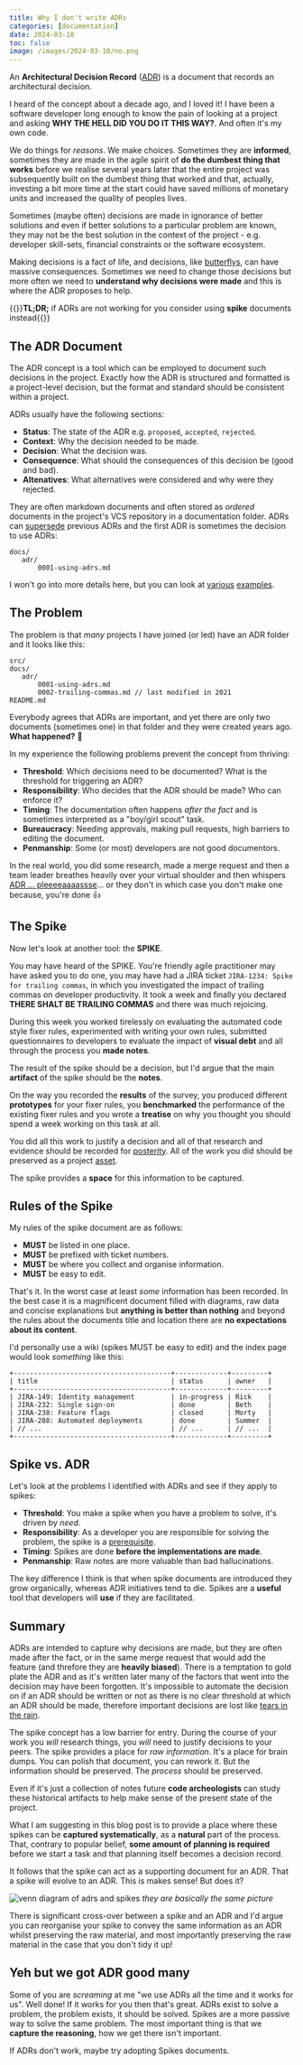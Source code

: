 ```yaml
--- 
title: Why I don't write ADRs
categories: [documentation]
date: 2024-03-10
toc: false
image: /images/2024-03-10/no.png
---
```


An **Architectural Decision Record** ([ADR](https://adr.github.io/)) is a document that records an
architectural decision.

I heard of the concept about a decade ago, and I loved it! I have been a
software developer long enough to know the pain of looking at a project and
asking **WHY THE HELL DID YOU DO IT THIS WAY?**. And often it's my own code.

We do things for _reasons_. We make choices. Sometimes they are **informed**,
sometimes they are made in the agile spirit of **do the dumbest thing
that works** before we realise several years later that the entire project was
subsequently built on the dumbest thing that worked and that, actually,
investing a bit more time at the start could have saved millions of monetary
units and increased the quality of peoples lives.

Sometimes (maybe often) decisions are made in ignorance of better solutions
and even if better solutions to a particular problem are known, they may not
be the best solution in the context of the project - e.g. developer skill-sets,
financial constraints or the software ecosystem.

Making decisions is a fact of life, and decisions, like
[butterflys](https://en.wikipedia.org/wiki/Butterfly_effect), can have massive
consequences. Sometimes we need to change those decisions but more often we
need to **understand why decisions were made** and this is where the ADR
proposes to help.

{{<callout>}}**TL;DR;** if ADRs are not working for you consider using **spike** documents instead{{</callout>}}


## The ADR Document

The ADR concept is a tool which can be employed to document such decisions in the
project. Exactly how the ADR is structured and formatted is a project-level
decision, but the format and standard should be consistent within a project.

ADRs usually have the following sections:

- **Status**: The state of the ADR e.g. `proposed`, `accepted`, `rejected`.
- **Context**: Why the decision needed to be made.
- **Decision**: What the decision was.
- **Consequence**: What should the consequences of this decision be (good and
  bad).
- **Altenatives**: What alternatives were considered and why were they
  rejected.

They are often markdown documents and often stored as _ordered_ documents in
the project's VCS repository in a documentation folder. ADRs can
[supersede](https://en.wiktionary.org/wiki/supersede) previous ADRs and the
first ADR is sometimes the decision to use ADRs:

```text
docs/
   adr/
       0001-using-adrs.md
```

I won't go into more details here, but you can look at [various](https://github.com/joelparkerhenderson/architecture-decision-record/tree/main/locales/en/examples/amazon-web-services) [examples](https://github.com/joelparkerhenderson/architecture-decision-record/tree/main/locales/en/examples/go-programming-language).

## The Problem

The problem is that _many_ projects I have joined (or led) have an ADR folder and it
looks like this:

```text
src/
docs/
   adr/
       0001-using-adrs.md
       0002-trailing-commas.md // last modified in 2021
README.md
```

Everybody agrees that ADRs are important, and yet there are only two documents
(sometimes one) in that folder and they were created years ago. **What happened?** 🤔

In my experience the following problems prevent the concept from thriving:

- **Threshold**: Which decisions need to be documented? What is the
  threshold for triggering an ADR?
- **Responsibility**: Who decides that the ADR should be made? Who can enforce
  it?
- **Timing**: The documentation often happens _after the fact_ and is
  sometimes interpreted as
  a "boy/girl scout" task.
- **Bureaucracy**: Needing approvals, making pull requests, high barriers to editing the document.
- **Penmanship**: Some (or most) developers are not good documentors.

In the real world, you did some research, made a merge request and then a
team leader breathes heavily over your virtual shoulder and then whispers
[ADR ... pleeeeaaaassse](https://www.youtube.com/watch?v=bDFt_Dhxg8k)... or they
don't in which case you don't make one because, you're done 👍

## The Spike

Now let's look at another tool: the **SPIKE**. 

You may have heard of the SPIKE. You're friendly agile practitioner may have
asked you to do one, you may have had a JIRA ticket `JIRA-1234: Spike for
trailing commas`, in which you investigated the impact of trailing commas on
developer productivity. It took a week and finally you declared **THERE SHALT
BE TRAILING COMMAS** and there was much rejoicing.

During this week you worked tirelessly on evaluating the automated code
style fixer rules, experimented with writing your own rules, submitted
questionnaires to developers to evaluate the impact of **visual debt** and all
through the process you **made notes**.

The result of the spike should be a decision, but I'd argue that the
main **artifact** of the spike should be the **notes**.

On the way you recorded the **results** of the survey, you produced different
**prototypes** for your fixer rules, you **benchmarked** the performance of the
existing fixer rules and you wrote a **treatise** on why you thought you should
spend a week working on this task at all.

You did all this work to justify a decision and all of that research and
evidence should be recorded for [posterity](https://en.wiktionary.org/wiki/posterity). All of the work you did should be preserved as a project [asset](https://en.wiktionary.org/wiki/asset).

The spike provides a **space** for this information to be captured.

## Rules of the Spike

My rules of the spike document are as follows:

- **MUST** be listed in one place.
- **MUST** be prefixed with ticket numbers.
- **MUST** be where you collect and organise information.
- **MUST** be easy to edit.

That's it. In the worst case at least _some_ information has been recorded.
In the best case it is a magnificent document filled with diagrams, raw data
and concise explanations but **anything is better than nothing** and beyond
the rules about the documents title and location there are **no expectations
about its content**.

I'd personally use a wiki (spikes MUST be easy to edit) and the index page would look
_something_ like this:

```text
+---------------------------------------+-------------+---------+
| title                                 | status      | owner   |
+---------------------------------------+-------------+---------+
| JIRA-149: Identity management         | in-progress | Rick    | 
| JIRA-232: Single sign-on              | done        | Beth    |
| JIRA-238: Feature flags               | closed      | Morty   |
| JIRA-288: Automated deployments       | done        | Summer  |
| // ...                                | // ...      | // ...  |
+---------------------------------------+-------------+---------+
```


## Spike vs. ADR

Let's look at the problems I identified with ADRs and see if they apply to
spikes:

- **Threshold**: You make a spike when you have a problem to solve, it's
  driven by _need_.
- **Responsibility**: As a developer you are responsible for solving the
  problem, the spike is a [prerequisite](https://en.wiktionary.org/wiki/prerequisite).
- **Timing**: Spikes are done **before the implementations are
  made**.
- **Penmanship**: Raw notes are more valuable than bad hallucinations.

The key difference I think is that when spike documents are introduced they
grow organically, whereas ADR initiatives tend to die. Spikes are a **useful**
tool that developers will **use** if they are facilitated.

## Summary

ADRs are intended to capture why decisions are made, but they are often made
after the fact, or in the same merge request that would add the feature (and
threfore they are **heavily biased**). There is a temptation to gold plate the
ADR and as it's written later many of the factors that went into the decision
may have been forgotten. It's impossible to automate the decision on if an ADR
should be written or not as there is no clear threshold at which an ADR
should be made, therefore important decisions are lost like [tears in the
rain](https://www.youtube.com/watch?v=HU7Ga7qTLDU).

The spike concept has a low barrier for entry. During the course of your work
you _will_ research things, you _will_ need to justify decisions to your
peers. The spike provides a place for _raw information_. It's a place for
brain dumps. You can polish that document, you can rework it. But the
information should be preserved. The _process_ should be preserved. 

Even if it's just a collection of notes future **code archeologists** can
study these historical artifacts to help make sense of the present state of
the project.

What I am suggesting in this blog post is to provide a place where these
spikes can be **captured systematically**, as a **natural** part of the process.
That, contrary to popular belief, **some amount of planning is required** before
we start a task and that planning itself becomes a decision record.

It follows that the spike can act as a supporting document for an ADR. That a
spike will evolve to an ADR. This is makes sense! But does it?

![venn diagram of adrs and spikes](/images/2024-03-10/venn.png)
*they are basically the same picture*

There is significant cross-over between a spike and an ADR and I'd argue you
can reorganise your spike to convey the same information as an ADR whilst
preserving the raw material, and most importantly preserving the raw material
in the case that you don't tidy it up!

## Yeh but we got ADR good many

Some of you are _screaming_ at me "we use ADRs all the time and it works for
us". Well done! If it works for you then that's great. ADRs exist to solve a
problem, the problem exists, it should be solved. Spikes are a more passive
way to solve the same problem. The most important thing is that we **capture the
reasoning**, how we get there isn't important.

If ADRs don't work, maybe try adopting Spikes documents.
